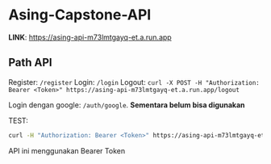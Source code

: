 # Asing-Capstone-API

**LINK**: https://asing-api-m73lmtgayq-et.a.run.app

## Path API

Register: `/register`
Login: `/login`
Logout: `curl -X POST -H "Authorization: Bearer <Token>" https://asing-api-m73lmtgayq-et.a.run.app/logout`

Login dengan google: `/auth/google`. **Sementara belum bisa digunakan**

TEST:

```bash
curl -H "Authorization: Bearer <Token>" https://asing-api-m73lmtgayq-et.a.run.app/profile
```

API ini menggunakan Bearer Token
